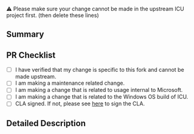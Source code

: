 :warning: Please make sure your change cannot be made in the upstream ICU project first.
(then delete these lines)

<!--
Thanks for creating a pull request! We appreciate you taking the time to contribute!

Please note that this is a fork of ICU that contains changes for the following:
- Maintenance related changes.
- Changes that are required for usage internal to Microsoft.
- Changes that are needed for the Windows OS build of ICU.
- Changes to address the set of locales provided by Windows NLS compared to ICU.

Before creating any pull request, please ensure that your change is related to one of the above reasons.

Most other changes, bug fixes, improvements, enhancements, etc. should be made in the upstream project here:
https://github.com/unicode-org/icu

-->

<!-- Enter a brief description/summary of your PR here. What does it fix, what does it change, how was it tested... -->
## Summary

<!-- Please review the items on the PR checklist before submitting-->
## PR Checklist
* [ ] I have verified that my change is specific to this fork and cannot be made upstream.
* [ ] I am making a maintenance related change.
* [ ] I am making a change that is related to usage internal to Microsoft.
* [ ] I am making a change that is related to the Windows OS build of ICU.
* [ ] CLA signed. If not, please see [here](https://cla.opensource.microsoft.com/microsoft/icu) to sign the CLA.

<!-- Provide a more detailed description of the PR, other things fixed or any additional comments/features here -->
## Detailed Description
